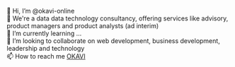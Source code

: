 👋 Hi, I’m @okavi-online  
👀 We're a data data technology consultancy, offering services like advisory, product managers and product analysts (ad interim)  
🌱 I’m currently learning ...  
💞️ I’m looking to collaborate on web development, business development, leadership and technology  
📫 How to reach me [OKAVI](https://okavi.eu/)  

<!---
okavi-online/okavi-online is a ✨ special ✨ repository because its `README.md` (this file) appears on your GitHub profile.
You can click the Preview link to take a look at your changes.
--->
